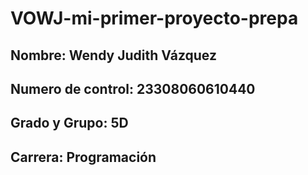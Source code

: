 # VOWJ-mi-primer-proyecto-prepa
## Nombre: Wendy Judith Vázquez
## Numero de control: 23308060610440
## Grado y Grupo: 5D
## Carrera: Programación
